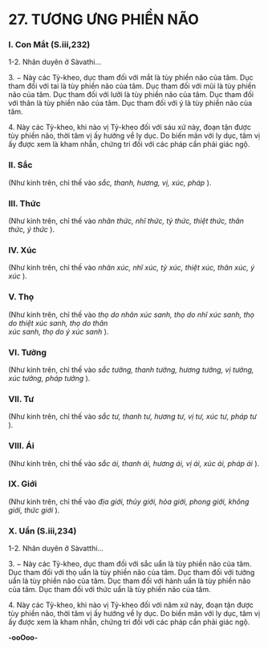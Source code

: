 # 27. TƯƠNG ƯNG PHIỀN NÃO

<!--pg-->
### I. Con Mắt (S.iii,232)
1-2\. Nhân duyên ở Sàvathi...

3\. − Này các Tỷ-kheo, dục tham đối với mắt là tùy phiền não của tâm. Dục tham đối với tai là tùy phiền
não của tâm. Dục tham đối với mũi là tùy phiền não của tâm. Dục tham đối với lưỡi là tùy phiền não của
tâm. Dục tham đối với thân là tùy phiền não của tâm. Dục tham đối với ý là tùy phiền não của tâm.

4\. Này các Tỷ-kheo, khi nào vị Tỷ-kheo đối với sáu xứ này, đoạn tận được tùy phiền não, thời tâm vị ấy
hướng về ly dục. Do biến mãn với ly dục, tâm vị ấy được xem là kham nhẫn, chứng tri đối với các pháp
cần phải giác ngộ.

<!--pg-->
### II. Sắc

(Như kinh trên, chỉ thế vào _sắc, thanh, hương, vị, xúc, pháp_ ).

<!--pg-->
### III. Thức

(Như kinh trên, chỉ thế vào _nhãn thức, nhĩ thức, tỷ thức, thiệt thức, thân thức, ý thức_ ).

<!--pg-->
### IV. Xúc

(Như kinh trên, chỉ thế vào _nhãn xúc, nhĩ xúc, tỷ xúc, thiệt xúc, thân xúc, ý xúc_ ).

<!--pg-->
### V. Thọ

(Như kinh trên, chỉ thế vào _thọ do nhãn xúc sanh, thọ do nhĩ xúc sanh, thọ do thiệt xúc sanh, thọ do thân_\
_xúc sanh, thọ do ý xúc sanh_ ).

<!--pg-->
### VI. Tưởng

(Như kinh trên, chỉ thế vào _sắc tưởng, thanh tưởng, hương tưởng, vị tưởng, xúc tưởng, pháp tưởng_ ).

<!--pg-->
### VII. Tư

(Như kinh trên, chỉ thế vào _sắc tư, thanh tư, hương tư, vị tư, xúc tư, pháp tư_ ).

<!--pg-->
### VIII. Ái

(Như kinh trên, chỉ thế vào _sắc ái, thanh ái, hương ái, vị ái, xúc ái, pháp ái_ ).

<!--pg-->
### IX. Giới

(Như kinh trên, chỉ thế vào _địa giới, thủy giới, hỏa giới, phong giới, không giới, thức giới_ ).

<!--pg-->
### X. Uẩn (S.iii,234)

1-2. Nhân duyên ở Sàvatthi...

3\. − Này các Tỷ-kheo, dục tham đối với sắc uẩn là tùy phiền não của tâm. Dục tham đối với thọ uẩn là
tùy phiền não của tâm. Dục tham đối với tưởng uẩn là tùy phiền não của tâm. Dục tham đối với hành
uẩn là tùy phiền não của tâm. Dục tham đối với thức uẩn là tùy phiền não của tâm.

4\. Này các Tỷ-kheo, khi nào vị Tỷ-kheo đối với năm xứ này, đoạn tận được tùy phiền não, thời tâm vị
ấy hướng về ly dục. Do biến mãn với ly dục, tâm vị ấy được xem là kham nhẫn, chứng tri đối với các
pháp cần phải giác ngộ.

**-ooOoo-**


